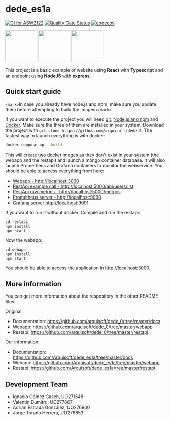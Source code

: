 # dede_es1a

[![CI for ASW2122](https://github.com/Arquisoft/dede_es1a/actions/workflows/asw2122.yml/badge.svg)](https://github.com/Arquisoft/dede_es1a/actions/workflows/asw2122.yml)
[![Quality Gate Status](https://sonarcloud.io/api/project_badges/measure?project=Arquisoft_dede_es1a&metric=alert_status)](https://sonarcloud.io/summary/new_code?id=Arquisoft_dede_es1a)
[![codecov](https://codecov.io/gh/Arquisoft/dede_es1a/branch/master/graph/badge.svg?token=MTCR6Luj05)](https://codecov.io/gh/Arquisoft/dede_es1a)

<p float="left">
<img src="https://blog.wildix.com/wp-content/uploads/2020/06/react-logo.jpg" height="100">
<img src="https://miro.medium.com/max/1200/0*RbmfNyhuBb8G3LWh.png" height="100">
<img src="https://miro.medium.com/max/365/1*Jr3NFSKTfQWRUyjblBSKeg.png" height="100">
</p>

This project is a basic example of website using **React** with **Typescript** and an endpoint using **NodeJS** with **express**.

## Quick start guide

`<mark>`In case you already have node.js and npm, make sure you update them before attempting to build the images`</mark>`

If you want to execute the project you will need [git](https://git-scm.com/downloads), [Node.js and npm](https://www.npmjs.com/get-npm) and [Docker](https://docs.docker.com/get-docker/). Make sure the three of them are installed in your system. Download the project with `git clone https://github.com/arquisoft/dede_0`. The fastest way to launch everything is with docker:

```bash
docker-compose up --build
```

This will create two docker images as they don't exist in your system (the webapp and the restapi) and launch a mongo container database. It will also launch Prometheus and Grafana containers to monitor the webservice. You should be able to access everything from here:

- [Webapp - http://localhost:3000](http://localhost:3000)
- [RestApi example call - http://localhost:5000/api/users/list](http://localhost:5000/api/users/list)
- [RestApi raw metrics - http://localhost:5000/metrics](http://localhost:5000/metrics)
- [Prometheus server - http://localhost:9090](http://localhost:9090)
- [Grafana server http://localhost:9091](http://localhost:9091)

If you want to run it without docker. Compile and run the restapi:

```shell
cd restapi
npm install
npm start
```

Now the webapp:

```shell
cd webapp
npm install
npm start
```

You should be able to access the application in [http://localhost:3000](http://localhost:3000).

## More information

You can get more information about the respository in the other README files:

Original:
- Documentation: https://github.com/arquisoft/dede_0/tree/master/docs
- Webapp: https://github.com/arquisoft/dede_0/tree/master/webapp
- Restapi: https://github.com/arquisoft/dede_0/tree/master/restapi

Our information:
- Documentation: https://github.com/Arquisoft/dede_es1a/tree/master/docs
- Webapp: https://github.com/Arquisoft/dede_es1a/tree/master/webapp
- Restapi: https://github.com/Arquisoft/dede_es1a/tree/master/restapi


## Development Team

- Ignacio Gómez Gasch, UO271548
- Valentin Dumitru, UO277867
- Adrián Estrada González, UO276900
- Jorge Toraño Herrera, UO276853
 
